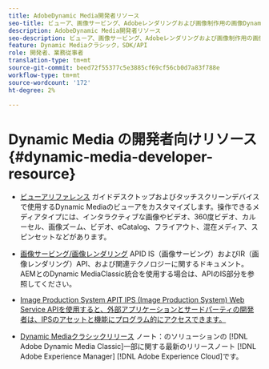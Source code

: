 ```yaml
---
title: AdobeDynamic Media開発者リソース
seo-title: ビューア、画像サービング、Adobeレンダリングおよび画像制作用の画像Dynamic Media開発者リソースガイド
description: AdobeDynamic Media開発者リソース
seo-description: ビューア、画像サービング、Adobeレンダリングおよび画像制作用の画像Dynamic Media開発者リソースガイド
feature: Dynamic Mediaクラシック，SDK/API
role: 開発者、業務従事者
translation-type: tm+mt
source-git-commit: beed72f55377c5e3885cf69cf56cb0d7a83f788e
workflow-type: tm+mt
source-wordcount: '172'
ht-degree: 2%

---
```



# Dynamic Media の開発者向けリソース{#dynamic-media-developer-resource}

* [ビューアリファレンス](/help/aem-viewers-ref/homeviewers.md)<!-- (https://experienceleague.adobe.com/docs/dynamic-media-developer-resources/library/home.html?lang=en) -->
ガイドデスクトップおよびタッチスクリーンデバイスで使用するDynamic Mediaのビューアをカスタマイズします。操作できるメディアタイプには、インタラクティブな画像やビデオ、360度ビデオ、カルーセル、画像ズーム、ビデオ、eCatalog、フライアウト、混在メディア、スピンセットなどがあります。
* [画像サービング/画像レンダリング](/help/aem-is-ir-api/homeisir.md)<!-- (https://experienceleague.adobe.com/docs/dynamic-media-developer-resources/image-serving-api/home.html?lang=en) -->
APID IS（画像サービング）およびIR（画像レンダリング）API、および関連テクノロジーに関するドキュメント。AEMとのDynamic MediaClassic統合を使用する場合は、APIのIS部分を参照してください。
* [Image Production System APIT IPS (Image Production System) Web Service APIを使用すると、外部アプリケーションとサードパーティの開発者は、IPSのアセットと機能にプログラム的にアクセスできます。](/help/aem-ips-api/c-overview.md)

* [Dynamic Mediaクラシックリリース](/help/s7-release-notes/s7rn2017.md)
ノート：のソリューションの [!DNL Adobe Dynamic Media Classic]一部に関する最新のリリースノート [!DNL Adobe Experience Manager]  [!DNL Adobe Experience Cloud]です。